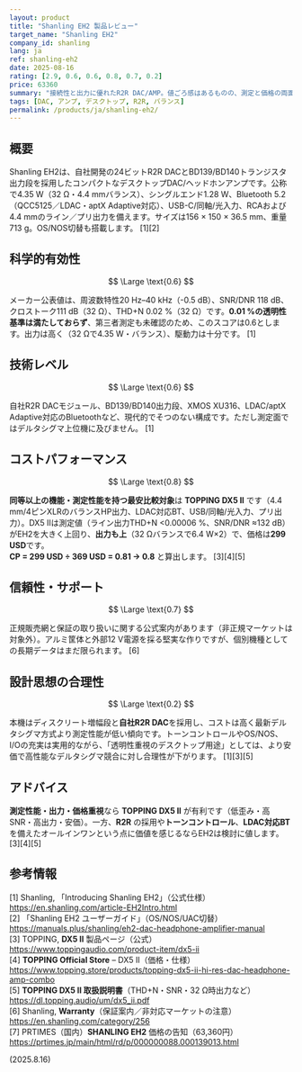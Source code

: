 ```yaml
---
layout: product
title: "Shanling EH2 製品レビュー"
target_name: "Shanling EH2"
company_id: shanling
lang: ja
ref: shanling-eh2
date: 2025-08-16
rating: [2.9, 0.6, 0.6, 0.8, 0.7, 0.2]
price: 63360
summary: "接続性と出力に優れたR2R DAC/AMP。値ごろ感はあるものの、測定と価格の両面でTOPPING DX5 IIに明確に劣ります"
tags: [DAC, アンプ, デスクトップ, R2R, バランス]
permalink: /products/ja/shanling-eh2/
---
```


## 概要

Shanling EH2は、自社開発の24ビットR2R DACとBD139/BD140トランジスタ出力段を採用したコンパクトなデスクトップDAC/ヘッドホンアンプです。公称で4.35 W（32 Ω・4.4 mmバランス）、シングルエンド1.28 W、Bluetooth 5.2（QCC5125／LDAC・aptX Adaptive対応）、USB-C/同軸/光入力、RCAおよび4.4 mmのライン／プリ出力を備えます。サイズは156 × 150 × 36.5 mm、重量713 g。OS/NOS切替も搭載します。 [1][2]

## 科学的有効性

$$ \Large \text{0.6} $$

メーカー公表値は、周波数特性20 Hz–40 kHz（-0.5 dB）、SNR/DNR 118 dB、クロストーク111 dB（32 Ω）、THD+N 0.02 %（32 Ω）です。**0.01 %の透明性基準は満たしておらず**、第三者測定も未確認のため、このスコアは0.6とします。出力は高く（32 Ωで4.35 W・バランス）、駆動力は十分です。 [1]

## 技術レベル

$$ \Large \text{0.6} $$

自社R2R DACモジュール、BD139/BD140出力段、XMOS XU316、LDAC/aptX Adaptive対応のBluetoothなど、現代的でそつのない構成です。ただし測定面ではデルタシグマ上位機に及びません。 [1]

## コストパフォーマンス

$$ \Large \text{0.8} $$

**同等以上の機能・測定性能を持つ最安比較対象**は **TOPPING DX5 II** です（4.4 mm/4ピンXLRのバランスHP出力、LDAC対応BT、USB/同軸/光入力、プリ出力）。DX5 IIは測定値（ライン出力THD+N <0.00006 %、SNR/DNR ≈132 dB）がEH2を大きく上回り、**出力も上**（32 Ωバランスで6.4 W×2）で、価格は**299 USD**です。  
**CP = 299 USD ÷ 369 USD = 0.81 → 0.8** と算出します。 [3][4][5]

## 信頼性・サポート

$$ \Large \text{0.7} $$

正規販売網と保証の取り扱いに関する公式案内があります（非正規マーケットは対象外）。アルミ筐体と外部12 V電源を採る堅実な作りですが、個別機種としての長期データはまだ限られます。 [6]

## 設計思想の合理性

$$ \Large \text{0.2} $$

本機はディスクリート増幅段と**自社R2R DAC**を採用し、コストは高く最新デルタシグマ方式より測定性能が低い傾向です。トーンコントロールやOS/NOS、I/Oの充実は実用的ながら、「透明性重視のデスクトップ用途」としては、より安価で高性能なデルタシグマ競合に対し合理性が下がります。 [1][3][5]

## アドバイス

**測定性能・出力・価格重視**なら **TOPPING DX5 II** が有利です（低歪み・高SNR・高出力・安価）。一方、**R2R** の採用や**トーンコントロール**、**LDAC対応BT** を備えたオールインワンという点に価値を感じるならEH2は検討に値します。 [3][4][5]

## 参考情報

[1] Shanling, 「Introducing Shanling EH2」（公式仕様）https://en.shanling.com/article-EH2Intro.html  
[2] 「Shanling EH2 ユーザーガイド」（OS/NOS/UAC切替）https://manuals.plus/shanling/eh2-dac-headphone-amplifier-manual  
[3] TOPPING, **DX5 II** 製品ページ（公式）https://www.toppingaudio.com/product-item/dx5-ii  
[4] **TOPPING Official Store** – DX5 II（価格・仕様）https://www.topping.store/products/topping-dx5-ii-hi-res-dac-headphone-amp-combo  
[5] **TOPPING DX5 II 取扱説明書**（THD+N・SNR・32 Ω時出力など）https://dl.topping.audio/um/dx5_ii.pdf  
[6] Shanling, **Warranty**（保証案内／非対応マーケットの注意）https://en.shanling.com/category/256  
[7] PRTIMES（国内）**SHANLING EH2** 価格の告知（63,360円）https://prtimes.jp/main/html/rd/p/000000088.000139013.html

(2025.8.16)

